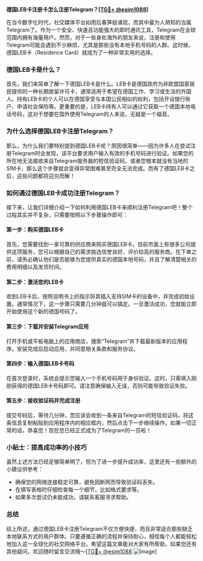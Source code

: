 **德国LEB卡注册卡怎么注册Telegram？[[TG💪+ @esim1088](https://t.me/s/esim1088)]**

在当今数字化时代，社交媒体平台如雨后春笋般涌现，而其中最为人熟知的当属Telegram了。作为一个安全、快速且功能强大的即时通讯工具，Telegram在全球范围内拥有海量用户。然而，对于一些身处海外的朋友来说，注册和使用Telegram可能会遇到不少麻烦，尤其是那些没有本地手机号码的人群。这时候，德国LEB卡（Residence Card）就成为了一种非常实用的选择。

### 德国LEB卡是什么？

首先，我们来简单了解一下德国LEB卡是什么。LEB卡是德国政府为非欧盟国家居民提供的一种长期居留许可卡，通常适用于希望在德国工作、学习或生活的外国人。持有LEB卡的个人可以在德国享受与本国公民相似的权利，包括开设银行账户、申请社会保险等。更重要的是，LEB卡持有人可以通过它获取一个德国本地电话号码，这对于想要在国外使用Telegram的人来说，无疑是一个福音。

### 为什么选择德国LEB卡注册Telegram？

那么，为什么我们要特别提到德国LEB卡呢？原因很简单——因为许多人在尝试注册Telegram时会发现，该平台要求用户输入有效的手机号码进行验证。如果您的所在地无法接收来自Telegram服务器的短信验证码，或者您根本就没有当地的SIM卡，那么这个步骤就会变得异常困难甚至完全无法完成。而有了德国LEB卡之后，这些问题都将迎刃而解！

### 如何通过德国LEB卡成功注册Telegram？

接下来，让我们详细介绍一下如何利用德国LEB卡来顺利注册Telegram吧！整个过程其实并不复杂，只需要按照以下步骤操作即可：

#### 第一步：购买德国LEB卡
首先，您需要找到一家可靠的供应商来购买德国LEB卡。目前市面上有很多公司提供这项服务，您可以根据自己的需求挑选信誉良好、评价较高的服务商。在下单之前，请务必确认他们是否能够为您提供真实的德国本地号码，并且了解清楚相关的费用明细以及发货时间。

#### 第二步：激活您的LEB卡
收到LEB卡后，按照说明书上的指示将其插入支持SIM卡的设备中，并完成初始设置。通常情况下，这一步骤只需要几分钟就可以搞定。一旦激活成功，您就能立即开始使用这个新的德国号码了。

#### 第三步：下载并安装Telegram应用
打开手机或平板电脑上的应用商店，搜索“Telegram”并下载最新版本的应用程序。安装完成后启动应用，并同意相关条款和服务协议。

#### 第四步：输入德国LEB卡号码
在首次登录时，系统会提示您输入一个手机号码用于身份验证。这时，只需填入刚刚获得的德国LEB卡号码即可。请注意确保输入无误，否则可能导致验证失败。

#### 第五步：接收验证码并完成注册
提交号码后，等待几分钟，您应该会收到一条来自Telegram的短信验证码。将这条信息复制粘贴到应用程序内的相应框内，然后点击下一步继续操作。如果一切正常的话，恭喜您！现在您已经正式成为了Telegram的一员啦！

### 小贴士：提高成功率的小技巧

虽然上述方法已经足够简单明了，但为了进一步提升成功率，这里还有一些额外的小建议供参考：
- 确保您的网络连接稳定可靠，避免因断网而导致验证码丢失。
- 在填写表格时仔细检查每一个细节，比如格式要求等。
- 如果多次尝试仍未能成功，请联系客服寻求帮助。

### 总结

综上所述，通过德国LEB卡注册Telegram不仅方便快捷，而且非常适合那些缺乏本地联系方式的用户群体。只要遵循正确的流程并保持耐心，相信每个人都能轻松地加入这一全球化的社交网络平台。希望这篇文章能对大家有所帮助，如果您还有其他疑问，欢迎随时留言交流哦～[[TG💪+ @esim1088](https://t.me/s/esim1088) ![Image](https://i.postimg.cc/4NQfJmqS/Snipaste-2025-05-13-00-14-12.png)]